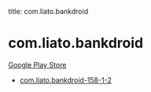 title: com.liato.bankdroid
# com.liato.bankdroid


[Google Play Store](https://play.google.com/store/apps/details?id=com.liato.bankdroid)


* [com.liato.bankdroid-158-1-2](./com.liato.bankdroid-158-1-2/)